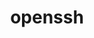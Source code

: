 ---
title: "openssh"
layout: cache
categories: [package, develop]
meta: {"versions": ["9.0p1", "9.1p1", "9.3p1"], "compilers": ["gcc@=11.1.0", "gcc@=11.3.0", "gcc@=12.1.0", "gcc@=7.3.1", "gcc@=7.5.0", "gcc@=8.4.0"], "oss": ["amzn2", "ubuntu18.04", "ubuntu20.04", "ubuntu22.04"], "platforms": ["linux"], "targets": ["aarch64", "graviton2", "ivybridge", "neoverse_n1", "ppc64le", "x86_64", "x86_64_v3"], "stacks": ["aws-ahug", "aws-ahug-aarch64", "aws-isc", "aws-isc-aarch64", "data-vis-sdk", "e4s", "e4s-oneapi", "e4s-power", "ml-linux-x86_64-cpu", "ml-linux-x86_64-cuda", "ml-linux-x86_64-rocm", "radiuss-aws", "radiuss-aws-aarch64", "tutorial"], "num_specs": 115, "num_specs_by_stack": {"radiuss-aws-aarch64": 39, "aws-isc-aarch64": 14, "aws-ahug-aarch64": 14, "radiuss-aws": 17, "aws-ahug": 1, "aws-isc": 1, "tutorial": 36, "e4s-power": 1, "e4s-oneapi": 1, "data-vis-sdk": 1, "e4s": 1, "ml-linux-x86_64-cuda": 3, "ml-linux-x86_64-rocm": 3, "ml-linux-x86_64-cpu": 3}}
spec_details: [{"hash": "7ltkpjfalu7tgkoox3secxny5mdayaqz", "compiler": "gcc@=7.3.1", "versions": ["9.1p1"], "os": "amzn2", "platform": "linux", "target": "aarch64", "variants": ["build_system=autotools", "+gssapi"], "stacks": ["radiuss-aws-aarch64"], "size": "-", "tarball": "https://binaries.spack.io/develop/build_cache/linux-amzn2-aarch64/gcc-7.3.1/openssh-9.1p1/linux-amzn2-aarch64-gcc-7.3.1-openssh-9.1p1-7ltkpjfalu7tgkoox3secxny5mdayaqz.spack"}, {"hash": "slmno3sgf72d5vf6g6m4zfkvl57pu673", "compiler": "gcc@=7.3.1", "versions": ["9.0p1"], "os": "amzn2", "platform": "linux", "target": "aarch64", "variants": ["+gssapi"], "stacks": ["radiuss-aws-aarch64"], "size": "-", "tarball": "https://binaries.spack.io/develop/build_cache/linux-amzn2-aarch64/gcc-7.3.1/openssh-9.0p1/linux-amzn2-aarch64-gcc-7.3.1-openssh-9.0p1-slmno3sgf72d5vf6g6m4zfkvl57pu673.spack"}, {"hash": "czf5kjkldngpb4w57oz6nx4wztyafhia", "compiler": "gcc@=7.3.1", "versions": ["9.0p1"], "os": "amzn2", "platform": "linux", "target": "aarch64", "variants": ["+gssapi"], "stacks": ["radiuss-aws-aarch64"], "size": "-", "tarball": "https://binaries.spack.io/develop/build_cache/linux-amzn2-aarch64/gcc-7.3.1/openssh-9.0p1/linux-amzn2-aarch64-gcc-7.3.1-openssh-9.0p1-czf5kjkldngpb4w57oz6nx4wztyafhia.spack"}, {"hash": "lnjwcgllc44a6fyua7mbn23ppbo7pb6g", "compiler": "gcc@=7.3.1", "versions": ["9.0p1"], "os": "amzn2", "platform": "linux", "target": "aarch64", "variants": ["+gssapi"], "stacks": ["radiuss-aws-aarch64"], "size": "-", "tarball": "https://binaries.spack.io/develop/build_cache/linux-amzn2-aarch64/gcc-7.3.1/openssh-9.0p1/linux-amzn2-aarch64-gcc-7.3.1-openssh-9.0p1-lnjwcgllc44a6fyua7mbn23ppbo7pb6g.spack"}, {"hash": "kupttxhi272spioiz43q52jcd33fraj3", "compiler": "gcc@=7.3.1", "versions": ["9.3p1"], "os": "amzn2", "platform": "linux", "target": "aarch64", "variants": ["build_system=autotools", "+gssapi"], "stacks": ["aws-isc-aarch64", "aws-ahug-aarch64"], "size": "-", "tarball": "https://binaries.spack.io/develop/build_cache/linux-amzn2-aarch64/gcc-7.3.1/openssh-9.3p1/linux-amzn2-aarch64-gcc-7.3.1-openssh-9.3p1-kupttxhi272spioiz43q52jcd33fraj3.spack"}, {"hash": "kilgs7cn5tudxnzmtiqk76amdhpndizu", "compiler": "gcc@=7.3.1", "versions": ["9.3p1"], "os": "amzn2", "platform": "linux", "target": "aarch64", "variants": ["build_system=autotools", "+gssapi"], "stacks": ["aws-isc-aarch64", "aws-ahug-aarch64"], "size": "-", "tarball": "https://binaries.spack.io/develop/build_cache/linux-amzn2-aarch64/gcc-7.3.1/openssh-9.3p1/linux-amzn2-aarch64-gcc-7.3.1-openssh-9.3p1-kilgs7cn5tudxnzmtiqk76amdhpndizu.spack"}, {"hash": "2tlvlzisy64f3ijvzzli36s7zezk5432", "compiler": "gcc@=7.3.1", "versions": ["9.3p1"], "os": "amzn2", "platform": "linux", "target": "aarch64", "variants": ["build_system=autotools", "+gssapi"], "stacks": ["aws-isc-aarch64", "aws-ahug-aarch64"], "size": "-", "tarball": "https://binaries.spack.io/develop/build_cache/linux-amzn2-aarch64/gcc-7.3.1/openssh-9.3p1/linux-amzn2-aarch64-gcc-7.3.1-openssh-9.3p1-2tlvlzisy64f3ijvzzli36s7zezk5432.spack"}, {"hash": "pwkaziitwdrip7fxniyqsivmwyiadse7", "compiler": "gcc@=7.3.1", "versions": ["9.3p1"], "os": "amzn2", "platform": "linux", "target": "aarch64", "variants": ["build_system=autotools", "+gssapi"], "stacks": ["radiuss-aws-aarch64"], "size": "-", "tarball": "https://binaries.spack.io/develop/build_cache/linux-amzn2-aarch64/gcc-7.3.1/openssh-9.3p1/linux-amzn2-aarch64-gcc-7.3.1-openssh-9.3p1-pwkaziitwdrip7fxniyqsivmwyiadse7.spack"}, {"hash": "evrqib47f5bydavpu2vfekfsxky42ywe", "compiler": "gcc@=7.3.1", "versions": ["9.3p1"], "os": "amzn2", "platform": "linux", "target": "aarch64", "variants": ["build_system=autotools", "+gssapi"], "stacks": ["aws-isc-aarch64", "aws-ahug-aarch64"], "size": "-", "tarball": "https://binaries.spack.io/develop/build_cache/linux-amzn2-aarch64/gcc-7.3.1/openssh-9.3p1/linux-amzn2-aarch64-gcc-7.3.1-openssh-9.3p1-evrqib47f5bydavpu2vfekfsxky42ywe.spack"}, {"hash": "vhm54lxdjeyrpydvy4xg3tvangsjwpew", "compiler": "gcc@=7.3.1", "versions": ["9.0p1"], "os": "amzn2", "platform": "linux", "target": "aarch64", "variants": ["+gssapi"], "stacks": ["radiuss-aws-aarch64"], "size": "-", "tarball": "https://binaries.spack.io/develop/build_cache/linux-amzn2-aarch64/gcc-7.3.1/openssh-9.0p1/linux-amzn2-aarch64-gcc-7.3.1-openssh-9.0p1-vhm54lxdjeyrpydvy4xg3tvangsjwpew.spack"}, {"hash": "oiizlok23fhsyi4e43wbmdgvbytvjwm6", "compiler": "gcc@=7.3.1", "versions": ["9.3p1"], "os": "amzn2", "platform": "linux", "target": "aarch64", "variants": ["build_system=autotools", "+gssapi"], "stacks": ["aws-isc-aarch64", "aws-ahug-aarch64"], "size": "-", "tarball": "https://binaries.spack.io/develop/build_cache/linux-amzn2-aarch64/gcc-7.3.1/openssh-9.3p1/linux-amzn2-aarch64-gcc-7.3.1-openssh-9.3p1-oiizlok23fhsyi4e43wbmdgvbytvjwm6.spack"}, {"hash": "v5arymb45y7ighej6525pqvbhvjuqt62", "compiler": "gcc@=7.3.1", "versions": ["9.3p1"], "os": "amzn2", "platform": "linux", "target": "aarch64", "variants": ["build_system=autotools", "+gssapi"], "stacks": ["aws-isc-aarch64", "aws-ahug-aarch64"], "size": "-", "tarball": "https://binaries.spack.io/develop/build_cache/linux-amzn2-aarch64/gcc-7.3.1/openssh-9.3p1/linux-amzn2-aarch64-gcc-7.3.1-openssh-9.3p1-v5arymb45y7ighej6525pqvbhvjuqt62.spack"}, {"hash": "accbogr6sb3hk3p45x2jrib6faxzeofx", "compiler": "gcc@=7.3.1", "versions": ["9.0p1"], "os": "amzn2", "platform": "linux", "target": "aarch64", "variants": ["build_system=autotools", "+gssapi"], "stacks": ["radiuss-aws-aarch64"], "size": "-", "tarball": "https://binaries.spack.io/develop/build_cache/linux-amzn2-aarch64/gcc-7.3.1/openssh-9.0p1/linux-amzn2-aarch64-gcc-7.3.1-openssh-9.0p1-accbogr6sb3hk3p45x2jrib6faxzeofx.spack"}, {"hash": "etukof6q4wyqwltl6oa2i2staq3ajxmn", "compiler": "gcc@=7.3.1", "versions": ["9.0p1"], "os": "amzn2", "platform": "linux", "target": "aarch64", "variants": ["+gssapi"], "stacks": ["radiuss-aws-aarch64"], "size": "-", "tarball": "https://binaries.spack.io/develop/build_cache/linux-amzn2-aarch64/gcc-7.3.1/openssh-9.0p1/linux-amzn2-aarch64-gcc-7.3.1-openssh-9.0p1-etukof6q4wyqwltl6oa2i2staq3ajxmn.spack"}, {"hash": "jwd2ipfmlibp72cs3l6dl6vgxyyc7snk", "compiler": "gcc@=7.3.1", "versions": ["9.0p1"], "os": "amzn2", "platform": "linux", "target": "aarch64", "variants": ["+gssapi"], "stacks": ["radiuss-aws-aarch64"], "size": "-", "tarball": "https://binaries.spack.io/develop/build_cache/linux-amzn2-aarch64/gcc-7.3.1/openssh-9.0p1/linux-amzn2-aarch64-gcc-7.3.1-openssh-9.0p1-jwd2ipfmlibp72cs3l6dl6vgxyyc7snk.spack"}, {"hash": "3oswjkcnbrkyekqsxlgxvjcoa6yiorcj", "compiler": "gcc@=7.3.1", "versions": ["9.3p1"], "os": "amzn2", "platform": "linux", "target": "aarch64", "variants": ["build_system=autotools", "+gssapi"], "stacks": ["aws-isc-aarch64", "aws-ahug-aarch64"], "size": "-", "tarball": "https://binaries.spack.io/develop/build_cache/linux-amzn2-aarch64/gcc-7.3.1/openssh-9.3p1/linux-amzn2-aarch64-gcc-7.3.1-openssh-9.3p1-3oswjkcnbrkyekqsxlgxvjcoa6yiorcj.spack"}, {"hash": "h4eicahwdmvkzybt4yisyy2zmwjozdkc", "compiler": "gcc@=7.3.1", "versions": ["9.3p1"], "os": "amzn2", "platform": "linux", "target": "aarch64", "variants": ["build_system=autotools", "+gssapi"], "stacks": ["radiuss-aws-aarch64"], "size": "-", "tarball": "https://binaries.spack.io/develop/build_cache/linux-amzn2-aarch64/gcc-7.3.1/openssh-9.3p1/linux-amzn2-aarch64-gcc-7.3.1-openssh-9.3p1-h4eicahwdmvkzybt4yisyy2zmwjozdkc.spack"}, {"hash": "w5i3idpy5sdsczlw52xifwha3g4se3nc", "compiler": "gcc@=7.3.1", "versions": ["9.0p1"], "os": "amzn2", "platform": "linux", "target": "aarch64", "variants": ["+gssapi"], "stacks": ["radiuss-aws-aarch64"], "size": "-", "tarball": "https://binaries.spack.io/develop/build_cache/linux-amzn2-aarch64/gcc-7.3.1/openssh-9.0p1/linux-amzn2-aarch64-gcc-7.3.1-openssh-9.0p1-w5i3idpy5sdsczlw52xifwha3g4se3nc.spack"}, {"hash": "cpilxk3umii6krd6m2nl6sg6rbkf27iv", "compiler": "gcc@=7.3.1", "versions": ["9.0p1"], "os": "amzn2", "platform": "linux", "target": "aarch64", "variants": ["+gssapi"], "stacks": ["radiuss-aws-aarch64"], "size": "-", "tarball": "https://binaries.spack.io/develop/build_cache/linux-amzn2-aarch64/gcc-7.3.1/openssh-9.0p1/linux-amzn2-aarch64-gcc-7.3.1-openssh-9.0p1-cpilxk3umii6krd6m2nl6sg6rbkf27iv.spack"}, {"hash": "duibstuz7u56cbqeenojhxaxphfl2qji", "compiler": "gcc@=7.3.1", "versions": ["9.1p1"], "os": "amzn2", "platform": "linux", "target": "aarch64", "variants": ["build_system=autotools", "+gssapi"], "stacks": ["radiuss-aws-aarch64"], "size": "-", "tarball": "https://binaries.spack.io/develop/build_cache/linux-amzn2-aarch64/gcc-7.3.1/openssh-9.1p1/linux-amzn2-aarch64-gcc-7.3.1-openssh-9.1p1-duibstuz7u56cbqeenojhxaxphfl2qji.spack"}, {"hash": "vqaavkxahq7xd3rhunmjdyynfrfqp3ra", "compiler": "gcc@=7.3.1", "versions": ["9.0p1"], "os": "amzn2", "platform": "linux", "target": "aarch64", "variants": ["+gssapi"], "stacks": ["radiuss-aws-aarch64"], "size": "-", "tarball": "https://binaries.spack.io/develop/build_cache/linux-amzn2-aarch64/gcc-7.3.1/openssh-9.0p1/linux-amzn2-aarch64-gcc-7.3.1-openssh-9.0p1-vqaavkxahq7xd3rhunmjdyynfrfqp3ra.spack"}, {"hash": "5ninv7zzmzsci4oejisouxkgcun725pd", "compiler": "gcc@=7.3.1", "versions": ["9.0p1"], "os": "amzn2", "platform": "linux", "target": "aarch64", "variants": ["+gssapi"], "stacks": ["radiuss-aws-aarch64"], "size": "-", "tarball": "https://binaries.spack.io/develop/build_cache/linux-amzn2-aarch64/gcc-7.3.1/openssh-9.0p1/linux-amzn2-aarch64-gcc-7.3.1-openssh-9.0p1-5ninv7zzmzsci4oejisouxkgcun725pd.spack"}, {"hash": "6ky5ssnkxfvusl3ao7m7fiizomg2cf5y", "compiler": "gcc@=7.3.1", "versions": ["9.3p1"], "os": "amzn2", "platform": "linux", "target": "aarch64", "variants": ["build_system=autotools", "+gssapi"], "stacks": ["radiuss-aws-aarch64"], "size": "-", "tarball": "https://binaries.spack.io/develop/build_cache/linux-amzn2-aarch64/gcc-7.3.1/openssh-9.3p1/linux-amzn2-aarch64-gcc-7.3.1-openssh-9.3p1-6ky5ssnkxfvusl3ao7m7fiizomg2cf5y.spack"}, {"hash": "mjylgmyyu3ttttigtza5k4fbklmjbbfr", "compiler": "gcc@=7.3.1", "versions": ["9.0p1"], "os": "amzn2", "platform": "linux", "target": "aarch64", "variants": ["+gssapi"], "stacks": ["radiuss-aws-aarch64"], "size": "-", "tarball": "https://binaries.spack.io/develop/build_cache/linux-amzn2-aarch64/gcc-7.3.1/openssh-9.0p1/linux-amzn2-aarch64-gcc-7.3.1-openssh-9.0p1-mjylgmyyu3ttttigtza5k4fbklmjbbfr.spack"}, {"hash": "kerfbee4cm5obw7qh4vcwjmf4jnpvvsu", "compiler": "gcc@=7.3.1", "versions": ["9.1p1"], "os": "amzn2", "platform": "linux", "target": "aarch64", "variants": ["build_system=autotools", "+gssapi"], "stacks": ["radiuss-aws-aarch64"], "size": "-", "tarball": "https://binaries.spack.io/develop/build_cache/linux-amzn2-aarch64/gcc-7.3.1/openssh-9.1p1/linux-amzn2-aarch64-gcc-7.3.1-openssh-9.1p1-kerfbee4cm5obw7qh4vcwjmf4jnpvvsu.spack"}, {"hash": "j3e4pepuccrnjwntxkidnuxfj7fuusfd", "compiler": "gcc@=7.3.1", "versions": ["9.3p1"], "os": "amzn2", "platform": "linux", "target": "aarch64", "variants": ["build_system=autotools", "+gssapi"], "stacks": ["radiuss-aws-aarch64"], "size": "-", "tarball": "https://binaries.spack.io/develop/build_cache/linux-amzn2-aarch64/gcc-7.3.1/openssh-9.3p1/linux-amzn2-aarch64-gcc-7.3.1-openssh-9.3p1-j3e4pepuccrnjwntxkidnuxfj7fuusfd.spack"}, {"hash": "5zrjw4scmw6bepnbflo2clc7kbhqaccd", "compiler": "gcc@=7.3.1", "versions": ["9.0p1"], "os": "amzn2", "platform": "linux", "target": "graviton2", "variants": ["+gssapi"], "stacks": ["radiuss-aws-aarch64"], "size": "-", "tarball": "https://binaries.spack.io/develop/build_cache/linux-amzn2-graviton2/gcc-7.3.1/openssh-9.0p1/linux-amzn2-graviton2-gcc-7.3.1-openssh-9.0p1-5zrjw4scmw6bepnbflo2clc7kbhqaccd.spack"}, {"hash": "5ojspdpx2vpkz5spthdxjnhapkm33cno", "compiler": "gcc@=7.3.1", "versions": ["9.0p1"], "os": "amzn2", "platform": "linux", "target": "graviton2", "variants": ["+gssapi"], "stacks": ["radiuss-aws-aarch64"], "size": "-", "tarball": "https://binaries.spack.io/develop/build_cache/linux-amzn2-graviton2/gcc-7.3.1/openssh-9.0p1/linux-amzn2-graviton2-gcc-7.3.1-openssh-9.0p1-5ojspdpx2vpkz5spthdxjnhapkm33cno.spack"}, {"hash": "zi7vcqw3c2xzkimnod2vxewvcbygb4te", "compiler": "gcc@=7.3.1", "versions": ["9.0p1"], "os": "amzn2", "platform": "linux", "target": "graviton2", "variants": ["+gssapi"], "stacks": ["radiuss-aws-aarch64"], "size": "-", "tarball": "https://binaries.spack.io/develop/build_cache/linux-amzn2-graviton2/gcc-7.3.1/openssh-9.0p1/linux-amzn2-graviton2-gcc-7.3.1-openssh-9.0p1-zi7vcqw3c2xzkimnod2vxewvcbygb4te.spack"}, {"hash": "vmja2pz7ojchwdy6x2doha4w4smee4hc", "compiler": "gcc@=7.3.1", "versions": ["9.0p1"], "os": "amzn2", "platform": "linux", "target": "graviton2", "variants": ["+gssapi"], "stacks": ["radiuss-aws-aarch64"], "size": "-", "tarball": "https://binaries.spack.io/develop/build_cache/linux-amzn2-graviton2/gcc-7.3.1/openssh-9.0p1/linux-amzn2-graviton2-gcc-7.3.1-openssh-9.0p1-vmja2pz7ojchwdy6x2doha4w4smee4hc.spack"}, {"hash": "4yd523y5bx7jxa7ttukalsqztpn3jwew", "compiler": "gcc@=7.3.1", "versions": ["9.0p1"], "os": "amzn2", "platform": "linux", "target": "graviton2", "variants": ["+gssapi"], "stacks": ["radiuss-aws-aarch64"], "size": "-", "tarball": "https://binaries.spack.io/develop/build_cache/linux-amzn2-graviton2/gcc-7.3.1/openssh-9.0p1/linux-amzn2-graviton2-gcc-7.3.1-openssh-9.0p1-4yd523y5bx7jxa7ttukalsqztpn3jwew.spack"}, {"hash": "fw7px6gtrwsbkl3uhxvp6kqcj3w2l5zj", "compiler": "gcc@=7.3.1", "versions": ["9.1p1"], "os": "amzn2", "platform": "linux", "target": "graviton2", "variants": ["build_system=autotools", "+gssapi"], "stacks": ["radiuss-aws-aarch64"], "size": "-", "tarball": "https://binaries.spack.io/develop/build_cache/linux-amzn2-graviton2/gcc-7.3.1/openssh-9.1p1/linux-amzn2-graviton2-gcc-7.3.1-openssh-9.1p1-fw7px6gtrwsbkl3uhxvp6kqcj3w2l5zj.spack"}, {"hash": "irm3qfxvjycbsmoiwed7g56lgfx23ncl", "compiler": "gcc@=7.3.1", "versions": ["9.0p1"], "os": "amzn2", "platform": "linux", "target": "graviton2", "variants": ["build_system=autotools", "+gssapi"], "stacks": ["radiuss-aws-aarch64"], "size": "-", "tarball": "https://binaries.spack.io/develop/build_cache/linux-amzn2-graviton2/gcc-7.3.1/openssh-9.0p1/linux-amzn2-graviton2-gcc-7.3.1-openssh-9.0p1-irm3qfxvjycbsmoiwed7g56lgfx23ncl.spack"}, {"hash": "3iiftb7ku3j4gi6okxw4hxvf6gl6xslu", "compiler": "gcc@=7.3.1", "versions": ["9.0p1"], "os": "amzn2", "platform": "linux", "target": "graviton2", "variants": ["+gssapi"], "stacks": ["radiuss-aws-aarch64"], "size": "-", "tarball": "https://binaries.spack.io/develop/build_cache/linux-amzn2-graviton2/gcc-7.3.1/openssh-9.0p1/linux-amzn2-graviton2-gcc-7.3.1-openssh-9.0p1-3iiftb7ku3j4gi6okxw4hxvf6gl6xslu.spack"}, {"hash": "jcbdfhuejrpfntwrukz65ka7znu6twjv", "compiler": "gcc@=7.3.1", "versions": ["9.0p1"], "os": "amzn2", "platform": "linux", "target": "graviton2", "variants": ["+gssapi"], "stacks": ["radiuss-aws-aarch64"], "size": "-", "tarball": "https://binaries.spack.io/develop/build_cache/linux-amzn2-graviton2/gcc-7.3.1/openssh-9.0p1/linux-amzn2-graviton2-gcc-7.3.1-openssh-9.0p1-jcbdfhuejrpfntwrukz65ka7znu6twjv.spack"}, {"hash": "crmmtx2s45jzkzcz3sa35fsobna5mmns", "compiler": "gcc@=7.3.1", "versions": ["9.0p1"], "os": "amzn2", "platform": "linux", "target": "graviton2", "variants": ["+gssapi"], "stacks": ["radiuss-aws-aarch64"], "size": "-", "tarball": "https://binaries.spack.io/develop/build_cache/linux-amzn2-graviton2/gcc-7.3.1/openssh-9.0p1/linux-amzn2-graviton2-gcc-7.3.1-openssh-9.0p1-crmmtx2s45jzkzcz3sa35fsobna5mmns.spack"}, {"hash": "fo3nylzhzwdrxwhswmijg5tspnb55alo", "compiler": "gcc@=7.3.1", "versions": ["9.0p1"], "os": "amzn2", "platform": "linux", "target": "graviton2", "variants": ["+gssapi"], "stacks": ["radiuss-aws-aarch64"], "size": "-", "tarball": "https://binaries.spack.io/develop/build_cache/linux-amzn2-graviton2/gcc-7.3.1/openssh-9.0p1/linux-amzn2-graviton2-gcc-7.3.1-openssh-9.0p1-fo3nylzhzwdrxwhswmijg5tspnb55alo.spack"}, {"hash": "q2bqxgyi74eeplvl3dacby4hc3lisfjk", "compiler": "gcc@=7.3.1", "versions": ["9.0p1"], "os": "amzn2", "platform": "linux", "target": "graviton2", "variants": ["+gssapi"], "stacks": ["radiuss-aws-aarch64"], "size": "-", "tarball": "https://binaries.spack.io/develop/build_cache/linux-amzn2-graviton2/gcc-7.3.1/openssh-9.0p1/linux-amzn2-graviton2-gcc-7.3.1-openssh-9.0p1-q2bqxgyi74eeplvl3dacby4hc3lisfjk.spack"}, {"hash": "d4tdecn4ttbp37rlq766mmqskatejupp", "compiler": "gcc@=7.3.1", "versions": ["9.0p1"], "os": "amzn2", "platform": "linux", "target": "graviton2", "variants": ["+gssapi"], "stacks": ["radiuss-aws-aarch64"], "size": "-", "tarball": "https://binaries.spack.io/develop/build_cache/linux-amzn2-graviton2/gcc-7.3.1/openssh-9.0p1/linux-amzn2-graviton2-gcc-7.3.1-openssh-9.0p1-d4tdecn4ttbp37rlq766mmqskatejupp.spack"}, {"hash": "hpwdo4cxcurcvl2imnoc4zoguaq2xdnv", "compiler": "gcc@=7.3.1", "versions": ["9.0p1"], "os": "amzn2", "platform": "linux", "target": "graviton2", "variants": ["+gssapi"], "stacks": ["radiuss-aws-aarch64"], "size": "-", "tarball": "https://binaries.spack.io/develop/build_cache/linux-amzn2-graviton2/gcc-7.3.1/openssh-9.0p1/linux-amzn2-graviton2-gcc-7.3.1-openssh-9.0p1-hpwdo4cxcurcvl2imnoc4zoguaq2xdnv.spack"}, {"hash": "2been4ddc6ldybx7l7s5twuld3jy33yl", "compiler": "gcc@=7.3.1", "versions": ["9.1p1"], "os": "amzn2", "platform": "linux", "target": "ivybridge", "variants": ["build_system=autotools", "+gssapi"], "stacks": [], "size": "-", "tarball": "https://binaries.spack.io/develop/build_cache/linux-amzn2-ivybridge/gcc-7.3.1/openssh-9.1p1/linux-amzn2-ivybridge-gcc-7.3.1-openssh-9.1p1-2been4ddc6ldybx7l7s5twuld3jy33yl.spack"}, {"hash": "izyfnqld2pntqjr27pzbjy5nghkocfv2", "compiler": "gcc@=7.3.1", "versions": ["9.1p1"], "os": "amzn2", "platform": "linux", "target": "ivybridge", "variants": ["build_system=autotools", "+gssapi"], "stacks": [], "size": "-", "tarball": "https://binaries.spack.io/develop/build_cache/linux-amzn2-ivybridge/gcc-7.3.1/openssh-9.1p1/linux-amzn2-ivybridge-gcc-7.3.1-openssh-9.1p1-izyfnqld2pntqjr27pzbjy5nghkocfv2.spack"}, {"hash": "cwohi2qy3lvxeztqn6w67urckgpdaajq", "compiler": "gcc@=7.3.1", "versions": ["9.1p1"], "os": "amzn2", "platform": "linux", "target": "neoverse_n1", "variants": ["build_system=autotools", "+gssapi"], "stacks": ["radiuss-aws-aarch64"], "size": "-", "tarball": "https://binaries.spack.io/develop/build_cache/linux-amzn2-neoverse_n1/gcc-7.3.1/openssh-9.1p1/linux-amzn2-neoverse_n1-gcc-7.3.1-openssh-9.1p1-cwohi2qy3lvxeztqn6w67urckgpdaajq.spack"}, {"hash": "vzzmdfbopwdnxzumuksk3ln3o6w7pd3j", "compiler": "gcc@=7.3.1", "versions": ["9.3p1"], "os": "amzn2", "platform": "linux", "target": "neoverse_n1", "variants": ["build_system=autotools", "+gssapi"], "stacks": ["aws-isc-aarch64", "aws-ahug-aarch64"], "size": "-", "tarball": "https://binaries.spack.io/develop/build_cache/linux-amzn2-neoverse_n1/gcc-7.3.1/openssh-9.3p1/linux-amzn2-neoverse_n1-gcc-7.3.1-openssh-9.3p1-vzzmdfbopwdnxzumuksk3ln3o6w7pd3j.spack"}, {"hash": "t46q6tg6no2hdupv7avnieynbitzqamz", "compiler": "gcc@=7.3.1", "versions": ["9.3p1"], "os": "amzn2", "platform": "linux", "target": "neoverse_n1", "variants": ["build_system=autotools", "+gssapi"], "stacks": ["aws-isc-aarch64", "aws-ahug-aarch64"], "size": "-", "tarball": "https://binaries.spack.io/develop/build_cache/linux-amzn2-neoverse_n1/gcc-7.3.1/openssh-9.3p1/linux-amzn2-neoverse_n1-gcc-7.3.1-openssh-9.3p1-t46q6tg6no2hdupv7avnieynbitzqamz.spack"}, {"hash": "hu2k77orqdcsxxdakbq3ysh2vataldaw", "compiler": "gcc@=7.3.1", "versions": ["9.3p1"], "os": "amzn2", "platform": "linux", "target": "neoverse_n1", "variants": ["build_system=autotools", "+gssapi"], "stacks": ["aws-isc-aarch64", "aws-ahug-aarch64"], "size": "-", "tarball": "https://binaries.spack.io/develop/build_cache/linux-amzn2-neoverse_n1/gcc-7.3.1/openssh-9.3p1/linux-amzn2-neoverse_n1-gcc-7.3.1-openssh-9.3p1-hu2k77orqdcsxxdakbq3ysh2vataldaw.spack"}, {"hash": "t3zvde65f4ptq26hsdsnf2glh4nmte5l", "compiler": "gcc@=7.3.1", "versions": ["9.3p1"], "os": "amzn2", "platform": "linux", "target": "neoverse_n1", "variants": ["build_system=autotools", "+gssapi"], "stacks": ["aws-isc-aarch64", "aws-ahug-aarch64"], "size": "-", "tarball": "https://binaries.spack.io/develop/build_cache/linux-amzn2-neoverse_n1/gcc-7.3.1/openssh-9.3p1/linux-amzn2-neoverse_n1-gcc-7.3.1-openssh-9.3p1-t3zvde65f4ptq26hsdsnf2glh4nmte5l.spack"}, {"hash": "s3pbvg67gdps54bgujmtex7ntzyub6fj", "compiler": "gcc@=7.3.1", "versions": ["9.3p1"], "os": "amzn2", "platform": "linux", "target": "neoverse_n1", "variants": ["build_system=autotools", "+gssapi"], "stacks": ["radiuss-aws-aarch64"], "size": "-", "tarball": "https://binaries.spack.io/develop/build_cache/linux-amzn2-neoverse_n1/gcc-7.3.1/openssh-9.3p1/linux-amzn2-neoverse_n1-gcc-7.3.1-openssh-9.3p1-s3pbvg67gdps54bgujmtex7ntzyub6fj.spack"}, {"hash": "x6n6vh7k4qaid7cjigf6dstbavanb2hg", "compiler": "gcc@=7.3.1", "versions": ["9.3p1"], "os": "amzn2", "platform": "linux", "target": "neoverse_n1", "variants": ["build_system=autotools", "+gssapi"], "stacks": ["aws-isc-aarch64", "aws-ahug-aarch64"], "size": "-", "tarball": "https://binaries.spack.io/develop/build_cache/linux-amzn2-neoverse_n1/gcc-7.3.1/openssh-9.3p1/linux-amzn2-neoverse_n1-gcc-7.3.1-openssh-9.3p1-x6n6vh7k4qaid7cjigf6dstbavanb2hg.spack"}, {"hash": "eta5v6ex7hhodstau3vsbsywvzcqaiz3", "compiler": "gcc@=7.3.1", "versions": ["9.3p1"], "os": "amzn2", "platform": "linux", "target": "neoverse_n1", "variants": ["build_system=autotools", "+gssapi"], "stacks": ["radiuss-aws-aarch64"], "size": "-", "tarball": "https://binaries.spack.io/develop/build_cache/linux-amzn2-neoverse_n1/gcc-7.3.1/openssh-9.3p1/linux-amzn2-neoverse_n1-gcc-7.3.1-openssh-9.3p1-eta5v6ex7hhodstau3vsbsywvzcqaiz3.spack"}, {"hash": "z3oq3qeppjjp4xbycdnfyvui76cdx62y", "compiler": "gcc@=7.3.1", "versions": ["9.3p1"], "os": "amzn2", "platform": "linux", "target": "neoverse_n1", "variants": ["build_system=autotools", "+gssapi"], "stacks": ["radiuss-aws-aarch64"], "size": "-", "tarball": "https://binaries.spack.io/develop/build_cache/linux-amzn2-neoverse_n1/gcc-7.3.1/openssh-9.3p1/linux-amzn2-neoverse_n1-gcc-7.3.1-openssh-9.3p1-z3oq3qeppjjp4xbycdnfyvui76cdx62y.spack"}, {"hash": "db55cwx6zrduiam3vmbzce5ujjl5exnh", "compiler": "gcc@=7.3.1", "versions": ["9.3p1"], "os": "amzn2", "platform": "linux", "target": "neoverse_n1", "variants": ["build_system=autotools", "+gssapi"], "stacks": ["aws-isc-aarch64", "aws-ahug-aarch64"], "size": "-", "tarball": "https://binaries.spack.io/develop/build_cache/linux-amzn2-neoverse_n1/gcc-7.3.1/openssh-9.3p1/linux-amzn2-neoverse_n1-gcc-7.3.1-openssh-9.3p1-db55cwx6zrduiam3vmbzce5ujjl5exnh.spack"}, {"hash": "snpjw5ch4fqyuozmm2it6nyx4kiguhd2", "compiler": "gcc@=7.3.1", "versions": ["9.3p1"], "os": "amzn2", "platform": "linux", "target": "neoverse_n1", "variants": ["build_system=autotools", "+gssapi"], "stacks": ["radiuss-aws-aarch64"], "size": "-", "tarball": "https://binaries.spack.io/develop/build_cache/linux-amzn2-neoverse_n1/gcc-7.3.1/openssh-9.3p1/linux-amzn2-neoverse_n1-gcc-7.3.1-openssh-9.3p1-snpjw5ch4fqyuozmm2it6nyx4kiguhd2.spack"}, {"hash": "h5giyoy6nwxi6uzht4sofc7cu37orboe", "compiler": "gcc@=7.3.1", "versions": ["9.3p1"], "os": "amzn2", "platform": "linux", "target": "neoverse_n1", "variants": ["build_system=autotools", "+gssapi"], "stacks": ["aws-isc-aarch64", "aws-ahug-aarch64"], "size": "-", "tarball": "https://binaries.spack.io/develop/build_cache/linux-amzn2-neoverse_n1/gcc-7.3.1/openssh-9.3p1/linux-amzn2-neoverse_n1-gcc-7.3.1-openssh-9.3p1-h5giyoy6nwxi6uzht4sofc7cu37orboe.spack"}, {"hash": "jmvjdehgj5u2bi2jdpjwudr5i5c47h7l", "compiler": "gcc@=7.3.1", "versions": ["9.1p1"], "os": "amzn2", "platform": "linux", "target": "neoverse_n1", "variants": ["build_system=autotools", "+gssapi"], "stacks": ["radiuss-aws-aarch64"], "size": "-", "tarball": "https://binaries.spack.io/develop/build_cache/linux-amzn2-neoverse_n1/gcc-7.3.1/openssh-9.1p1/linux-amzn2-neoverse_n1-gcc-7.3.1-openssh-9.1p1-jmvjdehgj5u2bi2jdpjwudr5i5c47h7l.spack"}, {"hash": "ywss53anjugcjszhkddcz2gwmydu3sg4", "compiler": "gcc@=7.3.1", "versions": ["9.0p1"], "os": "amzn2", "platform": "linux", "target": "x86_64_v3", "variants": ["+gssapi"], "stacks": ["radiuss-aws"], "size": "-", "tarball": "https://binaries.spack.io/develop/build_cache/linux-amzn2-x86_64_v3/gcc-7.3.1/openssh-9.0p1/linux-amzn2-x86_64_v3-gcc-7.3.1-openssh-9.0p1-ywss53anjugcjszhkddcz2gwmydu3sg4.spack"}, {"hash": "bdhbjekawpwmaajzpdhjziyhswlmsl47", "compiler": "gcc@=7.3.1", "versions": ["9.0p1"], "os": "amzn2", "platform": "linux", "target": "x86_64_v3", "variants": ["+gssapi"], "stacks": ["radiuss-aws"], "size": "-", "tarball": "https://binaries.spack.io/develop/build_cache/linux-amzn2-x86_64_v3/gcc-7.3.1/openssh-9.0p1/linux-amzn2-x86_64_v3-gcc-7.3.1-openssh-9.0p1-bdhbjekawpwmaajzpdhjziyhswlmsl47.spack"}, {"hash": "pzbwxmvt6w2ydrv2zm3pwlrx66apo7dq", "compiler": "gcc@=7.3.1", "versions": ["9.0p1"], "os": "amzn2", "platform": "linux", "target": "x86_64_v3", "variants": ["+gssapi"], "stacks": ["radiuss-aws"], "size": "-", "tarball": "https://binaries.spack.io/develop/build_cache/linux-amzn2-x86_64_v3/gcc-7.3.1/openssh-9.0p1/linux-amzn2-x86_64_v3-gcc-7.3.1-openssh-9.0p1-pzbwxmvt6w2ydrv2zm3pwlrx66apo7dq.spack"}, {"hash": "ngpnbujtfrpn4lumwvoyxvy7ckwpfy3j", "compiler": "gcc@=7.3.1", "versions": ["9.0p1"], "os": "amzn2", "platform": "linux", "target": "x86_64_v3", "variants": ["build_system=autotools", "+gssapi"], "stacks": ["radiuss-aws"], "size": "-", "tarball": "https://binaries.spack.io/develop/build_cache/linux-amzn2-x86_64_v3/gcc-7.3.1/openssh-9.0p1/linux-amzn2-x86_64_v3-gcc-7.3.1-openssh-9.0p1-ngpnbujtfrpn4lumwvoyxvy7ckwpfy3j.spack"}, {"hash": "mb5yvqiyjx6o35yezmgkfzi3kz7v3rr5", "compiler": "gcc@=7.3.1", "versions": ["9.0p1"], "os": "amzn2", "platform": "linux", "target": "x86_64_v3", "variants": ["+gssapi"], "stacks": ["radiuss-aws"], "size": "-", "tarball": "https://binaries.spack.io/develop/build_cache/linux-amzn2-x86_64_v3/gcc-7.3.1/openssh-9.0p1/linux-amzn2-x86_64_v3-gcc-7.3.1-openssh-9.0p1-mb5yvqiyjx6o35yezmgkfzi3kz7v3rr5.spack"}, {"hash": "qauq6lmvhrbopd6wrkedo6egwpsysvpx", "compiler": "gcc@=7.3.1", "versions": ["9.0p1"], "os": "amzn2", "platform": "linux", "target": "x86_64_v3", "variants": ["+gssapi"], "stacks": ["radiuss-aws"], "size": "-", "tarball": "https://binaries.spack.io/develop/build_cache/linux-amzn2-x86_64_v3/gcc-7.3.1/openssh-9.0p1/linux-amzn2-x86_64_v3-gcc-7.3.1-openssh-9.0p1-qauq6lmvhrbopd6wrkedo6egwpsysvpx.spack"}, {"hash": "4m6gmtlnoz2c6fasuzqmsoey4sde6lot", "compiler": "gcc@=7.3.1", "versions": ["9.3p1"], "os": "amzn2", "platform": "linux", "target": "x86_64_v3", "variants": ["build_system=autotools", "+gssapi"], "stacks": ["aws-ahug", "aws-isc"], "size": "-", "tarball": "https://binaries.spack.io/develop/build_cache/linux-amzn2-x86_64_v3/gcc-7.3.1/openssh-9.3p1/linux-amzn2-x86_64_v3-gcc-7.3.1-openssh-9.3p1-4m6gmtlnoz2c6fasuzqmsoey4sde6lot.spack"}, {"hash": "s7zla5czketvx7ujfhviduam6ved55tr", "compiler": "gcc@=7.3.1", "versions": ["9.1p1"], "os": "amzn2", "platform": "linux", "target": "x86_64_v3", "variants": ["build_system=autotools", "+gssapi"], "stacks": ["radiuss-aws"], "size": "-", "tarball": "https://binaries.spack.io/develop/build_cache/linux-amzn2-x86_64_v3/gcc-7.3.1/openssh-9.1p1/linux-amzn2-x86_64_v3-gcc-7.3.1-openssh-9.1p1-s7zla5czketvx7ujfhviduam6ved55tr.spack"}, {"hash": "znqh472qbrqxzonguwwfuilbjgwna6ij", "compiler": "gcc@=7.3.1", "versions": ["9.0p1"], "os": "amzn2", "platform": "linux", "target": "x86_64_v3", "variants": ["+gssapi"], "stacks": ["radiuss-aws"], "size": "-", "tarball": "https://binaries.spack.io/develop/build_cache/linux-amzn2-x86_64_v3/gcc-7.3.1/openssh-9.0p1/linux-amzn2-x86_64_v3-gcc-7.3.1-openssh-9.0p1-znqh472qbrqxzonguwwfuilbjgwna6ij.spack"}, {"hash": "liceyduwehsvyrvwydn7kze2iuzhe56f", "compiler": "gcc@=7.3.1", "versions": ["9.0p1"], "os": "amzn2", "platform": "linux", "target": "x86_64_v3", "variants": ["+gssapi"], "stacks": ["radiuss-aws"], "size": "-", "tarball": "https://binaries.spack.io/develop/build_cache/linux-amzn2-x86_64_v3/gcc-7.3.1/openssh-9.0p1/linux-amzn2-x86_64_v3-gcc-7.3.1-openssh-9.0p1-liceyduwehsvyrvwydn7kze2iuzhe56f.spack"}, {"hash": "ai6shbogkwfy56xidssaf7utwlu255q7", "compiler": "gcc@=7.3.1", "versions": ["9.3p1"], "os": "amzn2", "platform": "linux", "target": "x86_64_v3", "variants": ["build_system=autotools", "+gssapi"], "stacks": ["radiuss-aws"], "size": "-", "tarball": "https://binaries.spack.io/develop/build_cache/linux-amzn2-x86_64_v3/gcc-7.3.1/openssh-9.3p1/linux-amzn2-x86_64_v3-gcc-7.3.1-openssh-9.3p1-ai6shbogkwfy56xidssaf7utwlu255q7.spack"}, {"hash": "5ii6ekfq5gpm4ldls3gc3ongeid3z2n4", "compiler": "gcc@=7.3.1", "versions": ["9.0p1"], "os": "amzn2", "platform": "linux", "target": "x86_64_v3", "variants": ["+gssapi"], "stacks": ["radiuss-aws"], "size": "-", "tarball": "https://binaries.spack.io/develop/build_cache/linux-amzn2-x86_64_v3/gcc-7.3.1/openssh-9.0p1/linux-amzn2-x86_64_v3-gcc-7.3.1-openssh-9.0p1-5ii6ekfq5gpm4ldls3gc3ongeid3z2n4.spack"}, {"hash": "hnadihhr7g3diggrw2vzaplirccdwytl", "compiler": "gcc@=7.3.1", "versions": ["9.1p1"], "os": "amzn2", "platform": "linux", "target": "x86_64_v3", "variants": ["build_system=autotools", "+gssapi"], "stacks": ["radiuss-aws"], "size": "-", "tarball": "https://binaries.spack.io/develop/build_cache/linux-amzn2-x86_64_v3/gcc-7.3.1/openssh-9.1p1/linux-amzn2-x86_64_v3-gcc-7.3.1-openssh-9.1p1-hnadihhr7g3diggrw2vzaplirccdwytl.spack"}, {"hash": "ylgvi5comqkf5upqibidsmfwekf4cdwq", "compiler": "gcc@=7.3.1", "versions": ["9.0p1"], "os": "amzn2", "platform": "linux", "target": "x86_64_v3", "variants": ["+gssapi"], "stacks": ["radiuss-aws"], "size": "-", "tarball": "https://binaries.spack.io/develop/build_cache/linux-amzn2-x86_64_v3/gcc-7.3.1/openssh-9.0p1/linux-amzn2-x86_64_v3-gcc-7.3.1-openssh-9.0p1-ylgvi5comqkf5upqibidsmfwekf4cdwq.spack"}, {"hash": "t5yipok4qll3nqnc3ttjlknn734wldfj", "compiler": "gcc@=7.3.1", "versions": ["9.0p1"], "os": "amzn2", "platform": "linux", "target": "x86_64_v3", "variants": ["+gssapi"], "stacks": ["radiuss-aws"], "size": "-", "tarball": "https://binaries.spack.io/develop/build_cache/linux-amzn2-x86_64_v3/gcc-7.3.1/openssh-9.0p1/linux-amzn2-x86_64_v3-gcc-7.3.1-openssh-9.0p1-t5yipok4qll3nqnc3ttjlknn734wldfj.spack"}, {"hash": "kryai6bcf7fsxi2ssbmalsj6c6qzmjov", "compiler": "gcc@=7.3.1", "versions": ["9.0p1"], "os": "amzn2", "platform": "linux", "target": "x86_64_v3", "variants": ["+gssapi"], "stacks": ["radiuss-aws"], "size": "-", "tarball": "https://binaries.spack.io/develop/build_cache/linux-amzn2-x86_64_v3/gcc-7.3.1/openssh-9.0p1/linux-amzn2-x86_64_v3-gcc-7.3.1-openssh-9.0p1-kryai6bcf7fsxi2ssbmalsj6c6qzmjov.spack"}, {"hash": "2himwkvw76w7rr4isx437x6sjhvxnzma", "compiler": "gcc@=7.3.1", "versions": ["9.0p1"], "os": "amzn2", "platform": "linux", "target": "x86_64_v3", "variants": ["+gssapi"], "stacks": ["radiuss-aws"], "size": "-", "tarball": "https://binaries.spack.io/develop/build_cache/linux-amzn2-x86_64_v3/gcc-7.3.1/openssh-9.0p1/linux-amzn2-x86_64_v3-gcc-7.3.1-openssh-9.0p1-2himwkvw76w7rr4isx437x6sjhvxnzma.spack"}, {"hash": "o3tjpwlipqwdd3e2r6ho4ogj6rvzlmvk", "compiler": "gcc@=7.3.1", "versions": ["9.0p1"], "os": "amzn2", "platform": "linux", "target": "x86_64_v3", "variants": ["+gssapi"], "stacks": ["radiuss-aws"], "size": "-", "tarball": "https://binaries.spack.io/develop/build_cache/linux-amzn2-x86_64_v3/gcc-7.3.1/openssh-9.0p1/linux-amzn2-x86_64_v3-gcc-7.3.1-openssh-9.0p1-o3tjpwlipqwdd3e2r6ho4ogj6rvzlmvk.spack"}, {"hash": "gmgmpo7iefnqro76peka6bs7b4udmpx5", "compiler": "gcc@=7.5.0", "versions": ["9.1p1"], "os": "ubuntu18.04", "platform": "linux", "target": "x86_64", "variants": ["build_system=autotools", "+gssapi"], "stacks": ["tutorial"], "size": "-", "tarball": "https://binaries.spack.io/develop/build_cache/linux-ubuntu18.04-x86_64/gcc-7.5.0/openssh-9.1p1/linux-ubuntu18.04-x86_64-gcc-7.5.0-openssh-9.1p1-gmgmpo7iefnqro76peka6bs7b4udmpx5.spack"}, {"hash": "5x232a7nm2lvdmv2e2t4afbapssbwwyz", "compiler": "gcc@=7.5.0", "versions": ["9.3p1"], "os": "ubuntu18.04", "platform": "linux", "target": "x86_64", "variants": ["build_system=autotools", "+gssapi"], "stacks": ["tutorial"], "size": "-", "tarball": "https://binaries.spack.io/develop/build_cache/linux-ubuntu18.04-x86_64/gcc-7.5.0/openssh-9.3p1/linux-ubuntu18.04-x86_64-gcc-7.5.0-openssh-9.3p1-5x232a7nm2lvdmv2e2t4afbapssbwwyz.spack"}, {"hash": "2nsdyqmspd2uogwru7gnoepxvmhv22o4", "compiler": "gcc@=8.4.0", "versions": ["9.0p1"], "os": "ubuntu18.04", "platform": "linux", "target": "x86_64", "variants": [], "stacks": ["tutorial"], "size": "-", "tarball": "https://binaries.spack.io/develop/build_cache/linux-ubuntu18.04-x86_64/gcc-8.4.0/openssh-9.0p1/linux-ubuntu18.04-x86_64-gcc-8.4.0-openssh-9.0p1-2nsdyqmspd2uogwru7gnoepxvmhv22o4.spack"}, {"hash": "nmgqttpebhjdlvzxc54rs4lpht7cphxl", "compiler": "gcc@=8.4.0", "versions": ["9.0p1"], "os": "ubuntu18.04", "platform": "linux", "target": "x86_64", "variants": ["+gssapi"], "stacks": ["tutorial"], "size": "-", "tarball": "https://binaries.spack.io/develop/build_cache/linux-ubuntu18.04-x86_64/gcc-8.4.0/openssh-9.0p1/linux-ubuntu18.04-x86_64-gcc-8.4.0-openssh-9.0p1-nmgqttpebhjdlvzxc54rs4lpht7cphxl.spack"}, {"hash": "p3rn63tgs5espehrjgpjsuc7c6e467qs", "compiler": "gcc@=8.4.0", "versions": ["9.0p1"], "os": "ubuntu18.04", "platform": "linux", "target": "x86_64", "variants": ["+gssapi"], "stacks": ["tutorial"], "size": "-", "tarball": "https://binaries.spack.io/develop/build_cache/linux-ubuntu18.04-x86_64/gcc-8.4.0/openssh-9.0p1/linux-ubuntu18.04-x86_64-gcc-8.4.0-openssh-9.0p1-p3rn63tgs5espehrjgpjsuc7c6e467qs.spack"}, {"hash": "w6hn3jrvunwgxj5deigvot4yq4xzhulf", "compiler": "gcc@=8.4.0", "versions": ["9.0p1"], "os": "ubuntu18.04", "platform": "linux", "target": "x86_64", "variants": [], "stacks": ["tutorial"], "size": "-", "tarball": "https://binaries.spack.io/develop/build_cache/linux-ubuntu18.04-x86_64/gcc-8.4.0/openssh-9.0p1/linux-ubuntu18.04-x86_64-gcc-8.4.0-openssh-9.0p1-w6hn3jrvunwgxj5deigvot4yq4xzhulf.spack"}, {"hash": "fnicp6ilv5i76daorgcjcswri764gejv", "compiler": "gcc@=8.4.0", "versions": ["9.0p1"], "os": "ubuntu18.04", "platform": "linux", "target": "x86_64", "variants": ["+gssapi"], "stacks": ["tutorial"], "size": "-", "tarball": "https://binaries.spack.io/develop/build_cache/linux-ubuntu18.04-x86_64/gcc-8.4.0/openssh-9.0p1/linux-ubuntu18.04-x86_64-gcc-8.4.0-openssh-9.0p1-fnicp6ilv5i76daorgcjcswri764gejv.spack"}, {"hash": "zo4k3v2jhxaveutbjvkx2knbyftalzss", "compiler": "gcc@=8.4.0", "versions": ["9.1p1"], "os": "ubuntu18.04", "platform": "linux", "target": "x86_64", "variants": ["build_system=autotools", "+gssapi"], "stacks": ["tutorial"], "size": "-", "tarball": "https://binaries.spack.io/develop/build_cache/linux-ubuntu18.04-x86_64/gcc-8.4.0/openssh-9.1p1/linux-ubuntu18.04-x86_64-gcc-8.4.0-openssh-9.1p1-zo4k3v2jhxaveutbjvkx2knbyftalzss.spack"}, {"hash": "5sp3l3m5feh4vwfbvnovcyomlt2lraj7", "compiler": "gcc@=8.4.0", "versions": ["9.0p1"], "os": "ubuntu18.04", "platform": "linux", "target": "x86_64", "variants": ["build_system=autotools", "+gssapi"], "stacks": ["tutorial"], "size": "-", "tarball": "https://binaries.spack.io/develop/build_cache/linux-ubuntu18.04-x86_64/gcc-8.4.0/openssh-9.0p1/linux-ubuntu18.04-x86_64-gcc-8.4.0-openssh-9.0p1-5sp3l3m5feh4vwfbvnovcyomlt2lraj7.spack"}, {"hash": "mt2erahrt66psskj2hmd26rlhe5d36yf", "compiler": "gcc@=8.4.0", "versions": ["9.1p1"], "os": "ubuntu18.04", "platform": "linux", "target": "x86_64", "variants": ["build_system=autotools", "+gssapi"], "stacks": ["tutorial"], "size": "-", "tarball": "https://binaries.spack.io/develop/build_cache/linux-ubuntu18.04-x86_64/gcc-8.4.0/openssh-9.1p1/linux-ubuntu18.04-x86_64-gcc-8.4.0-openssh-9.1p1-mt2erahrt66psskj2hmd26rlhe5d36yf.spack"}, {"hash": "4p6q4tzkqp7lghydgjry2zu5uio6b2g7", "compiler": "gcc@=8.4.0", "versions": ["9.0p1"], "os": "ubuntu18.04", "platform": "linux", "target": "x86_64", "variants": ["+gssapi"], "stacks": ["tutorial"], "size": "-", "tarball": "https://binaries.spack.io/develop/build_cache/linux-ubuntu18.04-x86_64/gcc-8.4.0/openssh-9.0p1/linux-ubuntu18.04-x86_64-gcc-8.4.0-openssh-9.0p1-4p6q4tzkqp7lghydgjry2zu5uio6b2g7.spack"}, {"hash": "xwwjmulcivzokrjiwuw7ypc4ikylwfzk", "compiler": "gcc@=8.4.0", "versions": ["9.0p1"], "os": "ubuntu18.04", "platform": "linux", "target": "x86_64", "variants": ["+gssapi"], "stacks": ["tutorial"], "size": "-", "tarball": "https://binaries.spack.io/develop/build_cache/linux-ubuntu18.04-x86_64/gcc-8.4.0/openssh-9.0p1/linux-ubuntu18.04-x86_64-gcc-8.4.0-openssh-9.0p1-xwwjmulcivzokrjiwuw7ypc4ikylwfzk.spack"}, {"hash": "57sb3ybvjihqngmgvczknmkatwfs4r5g", "compiler": "gcc@=8.4.0", "versions": ["9.0p1"], "os": "ubuntu18.04", "platform": "linux", "target": "x86_64", "variants": ["+gssapi"], "stacks": ["tutorial"], "size": "-", "tarball": "https://binaries.spack.io/develop/build_cache/linux-ubuntu18.04-x86_64/gcc-8.4.0/openssh-9.0p1/linux-ubuntu18.04-x86_64-gcc-8.4.0-openssh-9.0p1-57sb3ybvjihqngmgvczknmkatwfs4r5g.spack"}, {"hash": "prfmjqppcpx5uye4bbc2ofceqs4lxf7t", "compiler": "gcc@=8.4.0", "versions": ["9.0p1"], "os": "ubuntu18.04", "platform": "linux", "target": "x86_64", "variants": ["+gssapi"], "stacks": ["tutorial"], "size": "-", "tarball": "https://binaries.spack.io/develop/build_cache/linux-ubuntu18.04-x86_64/gcc-8.4.0/openssh-9.0p1/linux-ubuntu18.04-x86_64-gcc-8.4.0-openssh-9.0p1-prfmjqppcpx5uye4bbc2ofceqs4lxf7t.spack"}, {"hash": "fvhe7hnwyrbiuds66vmfb7wicxcf2mev", "compiler": "gcc@=8.4.0", "versions": ["9.0p1"], "os": "ubuntu18.04", "platform": "linux", "target": "x86_64", "variants": ["+gssapi"], "stacks": ["tutorial"], "size": "-", "tarball": "https://binaries.spack.io/develop/build_cache/linux-ubuntu18.04-x86_64/gcc-8.4.0/openssh-9.0p1/linux-ubuntu18.04-x86_64-gcc-8.4.0-openssh-9.0p1-fvhe7hnwyrbiuds66vmfb7wicxcf2mev.spack"}, {"hash": "lz6ml6dl4gfmwtpuycmnklbc6amarc5l", "compiler": "gcc@=8.4.0", "versions": ["9.0p1"], "os": "ubuntu18.04", "platform": "linux", "target": "x86_64", "variants": ["+gssapi"], "stacks": ["tutorial"], "size": "-", "tarball": "https://binaries.spack.io/develop/build_cache/linux-ubuntu18.04-x86_64/gcc-8.4.0/openssh-9.0p1/linux-ubuntu18.04-x86_64-gcc-8.4.0-openssh-9.0p1-lz6ml6dl4gfmwtpuycmnklbc6amarc5l.spack"}, {"hash": "lixquu4mu7a3con75k3lei3yt3usvttz", "compiler": "gcc@=8.4.0", "versions": ["9.3p1"], "os": "ubuntu18.04", "platform": "linux", "target": "x86_64", "variants": ["build_system=autotools", "+gssapi"], "stacks": ["tutorial"], "size": "-", "tarball": "https://binaries.spack.io/develop/build_cache/linux-ubuntu18.04-x86_64/gcc-8.4.0/openssh-9.3p1/linux-ubuntu18.04-x86_64-gcc-8.4.0-openssh-9.3p1-lixquu4mu7a3con75k3lei3yt3usvttz.spack"}, {"hash": "mbis75vallwxhhjireuav5m5lgzsrwer", "compiler": "gcc@=8.4.0", "versions": ["9.0p1"], "os": "ubuntu18.04", "platform": "linux", "target": "x86_64", "variants": ["+gssapi"], "stacks": ["tutorial"], "size": "-", "tarball": "https://binaries.spack.io/develop/build_cache/linux-ubuntu18.04-x86_64/gcc-8.4.0/openssh-9.0p1/linux-ubuntu18.04-x86_64-gcc-8.4.0-openssh-9.0p1-mbis75vallwxhhjireuav5m5lgzsrwer.spack"}, {"hash": "6yfks6oqcielolfgtwnmwikf575b7jou", "compiler": "gcc@=8.4.0", "versions": ["9.0p1"], "os": "ubuntu18.04", "platform": "linux", "target": "x86_64", "variants": ["+gssapi"], "stacks": ["tutorial"], "size": "-", "tarball": "https://binaries.spack.io/develop/build_cache/linux-ubuntu18.04-x86_64/gcc-8.4.0/openssh-9.0p1/linux-ubuntu18.04-x86_64-gcc-8.4.0-openssh-9.0p1-6yfks6oqcielolfgtwnmwikf575b7jou.spack"}, {"hash": "2lwf5l2sdzwlbqw35k4lysltfbxxlkhn", "compiler": "gcc@=8.4.0", "versions": ["9.0p1"], "os": "ubuntu18.04", "platform": "linux", "target": "x86_64", "variants": ["+gssapi"], "stacks": ["tutorial"], "size": "-", "tarball": "https://binaries.spack.io/develop/build_cache/linux-ubuntu18.04-x86_64/gcc-8.4.0/openssh-9.0p1/linux-ubuntu18.04-x86_64-gcc-8.4.0-openssh-9.0p1-2lwf5l2sdzwlbqw35k4lysltfbxxlkhn.spack"}, {"hash": "ya7o7dvoquxynoba75mci7dsu3wwq2kn", "compiler": "gcc@=8.4.0", "versions": ["9.0p1"], "os": "ubuntu18.04", "platform": "linux", "target": "x86_64", "variants": ["+gssapi"], "stacks": ["tutorial"], "size": "-", "tarball": "https://binaries.spack.io/develop/build_cache/linux-ubuntu18.04-x86_64/gcc-8.4.0/openssh-9.0p1/linux-ubuntu18.04-x86_64-gcc-8.4.0-openssh-9.0p1-ya7o7dvoquxynoba75mci7dsu3wwq2kn.spack"}, {"hash": "pt6imti2uj2msst5v7smkgpv2zffsgew", "compiler": "gcc@=8.4.0", "versions": ["9.0p1"], "os": "ubuntu18.04", "platform": "linux", "target": "x86_64", "variants": ["+gssapi"], "stacks": ["tutorial"], "size": "-", "tarball": "https://binaries.spack.io/develop/build_cache/linux-ubuntu18.04-x86_64/gcc-8.4.0/openssh-9.0p1/linux-ubuntu18.04-x86_64-gcc-8.4.0-openssh-9.0p1-pt6imti2uj2msst5v7smkgpv2zffsgew.spack"}, {"hash": "surzkaaowdlfersedh5zu7ohkjyifx5j", "compiler": "gcc@=8.4.0", "versions": ["9.0p1"], "os": "ubuntu18.04", "platform": "linux", "target": "x86_64", "variants": ["+gssapi"], "stacks": ["tutorial"], "size": "-", "tarball": "https://binaries.spack.io/develop/build_cache/linux-ubuntu18.04-x86_64/gcc-8.4.0/openssh-9.0p1/linux-ubuntu18.04-x86_64-gcc-8.4.0-openssh-9.0p1-surzkaaowdlfersedh5zu7ohkjyifx5j.spack"}, {"hash": "p7pv3eezzqo66bvx63uuupfwkjleiwlw", "compiler": "gcc@=8.4.0", "versions": ["9.1p1"], "os": "ubuntu18.04", "platform": "linux", "target": "x86_64", "variants": ["build_system=autotools", "+gssapi"], "stacks": ["tutorial"], "size": "-", "tarball": "https://binaries.spack.io/develop/build_cache/linux-ubuntu18.04-x86_64/gcc-8.4.0/openssh-9.1p1/linux-ubuntu18.04-x86_64-gcc-8.4.0-openssh-9.1p1-p7pv3eezzqo66bvx63uuupfwkjleiwlw.spack"}, {"hash": "ix3bp7ujtxwlhedqaqex2nq5zmlasgn5", "compiler": "gcc@=8.4.0", "versions": ["9.0p1"], "os": "ubuntu18.04", "platform": "linux", "target": "x86_64", "variants": ["+gssapi"], "stacks": ["tutorial"], "size": "-", "tarball": "https://binaries.spack.io/develop/build_cache/linux-ubuntu18.04-x86_64/gcc-8.4.0/openssh-9.0p1/linux-ubuntu18.04-x86_64-gcc-8.4.0-openssh-9.0p1-ix3bp7ujtxwlhedqaqex2nq5zmlasgn5.spack"}, {"hash": "nm7aqze4ef42jqhejlzuukv3ninrnxzx", "compiler": "gcc@=8.4.0", "versions": ["9.0p1"], "os": "ubuntu18.04", "platform": "linux", "target": "x86_64", "variants": ["+gssapi"], "stacks": ["tutorial"], "size": "-", "tarball": "https://binaries.spack.io/develop/build_cache/linux-ubuntu18.04-x86_64/gcc-8.4.0/openssh-9.0p1/linux-ubuntu18.04-x86_64-gcc-8.4.0-openssh-9.0p1-nm7aqze4ef42jqhejlzuukv3ninrnxzx.spack"}, {"hash": "3rtpsos6byphabjs2giidcl5rsm6hmhi", "compiler": "gcc@=7.5.0", "versions": ["9.3p1"], "os": "ubuntu18.04", "platform": "linux", "target": "x86_64_v3", "variants": ["build_system=autotools", "+gssapi"], "stacks": ["tutorial"], "size": "-", "tarball": "https://binaries.spack.io/develop/build_cache/linux-ubuntu18.04-x86_64_v3/gcc-7.5.0/openssh-9.3p1/linux-ubuntu18.04-x86_64_v3-gcc-7.5.0-openssh-9.3p1-3rtpsos6byphabjs2giidcl5rsm6hmhi.spack"}, {"hash": "adxsczdacxqhhmxmf3fi7ar2wgedi6la", "compiler": "gcc@=7.5.0", "versions": ["9.3p1"], "os": "ubuntu18.04", "platform": "linux", "target": "x86_64_v3", "variants": ["build_system=autotools", "+gssapi"], "stacks": ["tutorial"], "size": "-", "tarball": "https://binaries.spack.io/develop/build_cache/linux-ubuntu18.04-x86_64_v3/gcc-7.5.0/openssh-9.3p1/linux-ubuntu18.04-x86_64_v3-gcc-7.5.0-openssh-9.3p1-adxsczdacxqhhmxmf3fi7ar2wgedi6la.spack"}, {"hash": "yffkdpkebuhylwfopaehv4q6g4cilk66", "compiler": "gcc@=7.5.0", "versions": ["9.3p1"], "os": "ubuntu18.04", "platform": "linux", "target": "x86_64_v3", "variants": ["build_system=autotools", "+gssapi"], "stacks": ["tutorial"], "size": "-", "tarball": "https://binaries.spack.io/develop/build_cache/linux-ubuntu18.04-x86_64_v3/gcc-7.5.0/openssh-9.3p1/linux-ubuntu18.04-x86_64_v3-gcc-7.5.0-openssh-9.3p1-yffkdpkebuhylwfopaehv4q6g4cilk66.spack"}, {"hash": "i4judw66gf35oisnxfmzdf643oi2qodk", "compiler": "gcc@=7.5.0", "versions": ["9.3p1"], "os": "ubuntu18.04", "platform": "linux", "target": "x86_64_v3", "variants": ["build_system=autotools", "+gssapi"], "stacks": ["tutorial"], "size": "-", "tarball": "https://binaries.spack.io/develop/build_cache/linux-ubuntu18.04-x86_64_v3/gcc-7.5.0/openssh-9.3p1/linux-ubuntu18.04-x86_64_v3-gcc-7.5.0-openssh-9.3p1-i4judw66gf35oisnxfmzdf643oi2qodk.spack"}, {"hash": "ppbwdzmcjsjpua257r4mddzmwrvsne73", "compiler": "gcc@=8.4.0", "versions": ["9.3p1"], "os": "ubuntu18.04", "platform": "linux", "target": "x86_64_v3", "variants": ["build_system=autotools", "+gssapi"], "stacks": ["tutorial"], "size": "-", "tarball": "https://binaries.spack.io/develop/build_cache/linux-ubuntu18.04-x86_64_v3/gcc-8.4.0/openssh-9.3p1/linux-ubuntu18.04-x86_64_v3-gcc-8.4.0-openssh-9.3p1-ppbwdzmcjsjpua257r4mddzmwrvsne73.spack"}, {"hash": "6crjorbkrrftajp4x72dif555umscgqh", "compiler": "gcc@=8.4.0", "versions": ["9.3p1"], "os": "ubuntu18.04", "platform": "linux", "target": "x86_64_v3", "variants": ["build_system=autotools", "+gssapi"], "stacks": ["tutorial"], "size": "-", "tarball": "https://binaries.spack.io/develop/build_cache/linux-ubuntu18.04-x86_64_v3/gcc-8.4.0/openssh-9.3p1/linux-ubuntu18.04-x86_64_v3-gcc-8.4.0-openssh-9.3p1-6crjorbkrrftajp4x72dif555umscgqh.spack"}, {"hash": "o2aq4ej2hvauxbn4odlqop64dytxz3jr", "compiler": "gcc@=8.4.0", "versions": ["9.3p1"], "os": "ubuntu18.04", "platform": "linux", "target": "x86_64_v3", "variants": ["build_system=autotools", "+gssapi"], "stacks": ["tutorial"], "size": "-", "tarball": "https://binaries.spack.io/develop/build_cache/linux-ubuntu18.04-x86_64_v3/gcc-8.4.0/openssh-9.3p1/linux-ubuntu18.04-x86_64_v3-gcc-8.4.0-openssh-9.3p1-o2aq4ej2hvauxbn4odlqop64dytxz3jr.spack"}, {"hash": "seaafwd4nwbhoffwe7wky5iq4k76hmxu", "compiler": "gcc@=8.4.0", "versions": ["9.3p1"], "os": "ubuntu18.04", "platform": "linux", "target": "x86_64_v3", "variants": ["build_system=autotools", "+gssapi"], "stacks": ["tutorial"], "size": "-", "tarball": "https://binaries.spack.io/develop/build_cache/linux-ubuntu18.04-x86_64_v3/gcc-8.4.0/openssh-9.3p1/linux-ubuntu18.04-x86_64_v3-gcc-8.4.0-openssh-9.3p1-seaafwd4nwbhoffwe7wky5iq4k76hmxu.spack"}, {"hash": "rrfh5s3lrs2ipk2clzkxef3e6tsxpz6i", "compiler": "gcc@=11.1.0", "versions": ["9.3p1"], "os": "ubuntu20.04", "platform": "linux", "target": "ppc64le", "variants": ["build_system=autotools", "+gssapi"], "stacks": ["e4s-power"], "size": "-", "tarball": "https://binaries.spack.io/develop/build_cache/linux-ubuntu20.04-ppc64le/gcc-11.1.0/openssh-9.3p1/linux-ubuntu20.04-ppc64le-gcc-11.1.0-openssh-9.3p1-rrfh5s3lrs2ipk2clzkxef3e6tsxpz6i.spack"}, {"hash": "7t5uroo3pnudm4feeabfuhmfqnhwjkxa", "compiler": "gcc@=11.1.0", "versions": ["9.3p1"], "os": "ubuntu20.04", "platform": "linux", "target": "x86_64", "variants": ["build_system=autotools", "+gssapi"], "stacks": ["e4s-oneapi"], "size": "-", "tarball": "https://binaries.spack.io/develop/build_cache/linux-ubuntu20.04-x86_64/gcc-11.1.0/openssh-9.3p1/linux-ubuntu20.04-x86_64-gcc-11.1.0-openssh-9.3p1-7t5uroo3pnudm4feeabfuhmfqnhwjkxa.spack"}, {"hash": "anscmz7sfgaadpw2l7f54yzilfoebhkw", "compiler": "gcc@=11.1.0", "versions": ["9.3p1"], "os": "ubuntu20.04", "platform": "linux", "target": "x86_64_v3", "variants": ["build_system=autotools", "+gssapi"], "stacks": ["data-vis-sdk"], "size": "-", "tarball": "https://binaries.spack.io/develop/build_cache/linux-ubuntu20.04-x86_64_v3/gcc-11.1.0/openssh-9.3p1/linux-ubuntu20.04-x86_64_v3-gcc-11.1.0-openssh-9.3p1-anscmz7sfgaadpw2l7f54yzilfoebhkw.spack"}, {"hash": "juhske6wo5pdmo3aq2u64j23cjbr5qbs", "compiler": "gcc@=11.1.0", "versions": ["9.3p1"], "os": "ubuntu20.04", "platform": "linux", "target": "x86_64_v3", "variants": ["build_system=autotools", "+gssapi"], "stacks": ["e4s"], "size": "-", "tarball": "https://binaries.spack.io/develop/build_cache/linux-ubuntu20.04-x86_64_v3/gcc-11.1.0/openssh-9.3p1/linux-ubuntu20.04-x86_64_v3-gcc-11.1.0-openssh-9.3p1-juhske6wo5pdmo3aq2u64j23cjbr5qbs.spack"}, {"hash": "uk5b27tdyaofwzzvhm6bdh75b3a4kcfe", "compiler": "gcc@=11.3.0", "versions": ["9.3p1"], "os": "ubuntu22.04", "platform": "linux", "target": "x86_64_v3", "variants": ["build_system=autotools", "+gssapi"], "stacks": ["ml-linux-x86_64-cuda", "ml-linux-x86_64-rocm", "tutorial", "ml-linux-x86_64-cpu"], "size": "-", "tarball": "https://binaries.spack.io/develop/build_cache/linux-ubuntu22.04-x86_64_v3/gcc-11.3.0/openssh-9.3p1/linux-ubuntu22.04-x86_64_v3-gcc-11.3.0-openssh-9.3p1-uk5b27tdyaofwzzvhm6bdh75b3a4kcfe.spack"}, {"hash": "6jls5kuykzc5xeshkia3tbhr3k75vbot", "compiler": "gcc@=11.3.0", "versions": ["9.3p1"], "os": "ubuntu22.04", "platform": "linux", "target": "x86_64_v3", "variants": ["build_system=autotools", "+gssapi"], "stacks": ["ml-linux-x86_64-cuda", "ml-linux-x86_64-rocm", "ml-linux-x86_64-cpu"], "size": "-", "tarball": "https://binaries.spack.io/develop/build_cache/linux-ubuntu22.04-x86_64_v3/gcc-11.3.0/openssh-9.3p1/linux-ubuntu22.04-x86_64_v3-gcc-11.3.0-openssh-9.3p1-6jls5kuykzc5xeshkia3tbhr3k75vbot.spack"}, {"hash": "bdcwa7ek3xq7qpanw5ejmoqhzavp5tpw", "compiler": "gcc@=11.3.0", "versions": ["9.3p1"], "os": "ubuntu22.04", "platform": "linux", "target": "x86_64_v3", "variants": ["build_system=autotools", "+gssapi"], "stacks": ["ml-linux-x86_64-cuda", "ml-linux-x86_64-rocm", "ml-linux-x86_64-cpu"], "size": "-", "tarball": "https://binaries.spack.io/develop/build_cache/linux-ubuntu22.04-x86_64_v3/gcc-11.3.0/openssh-9.3p1/linux-ubuntu22.04-x86_64_v3-gcc-11.3.0-openssh-9.3p1-bdcwa7ek3xq7qpanw5ejmoqhzavp5tpw.spack"}, {"hash": "t45yplqqyyn5vfbutur6xsltczo5ymuz", "compiler": "gcc@=12.1.0", "versions": ["9.3p1"], "os": "ubuntu22.04", "platform": "linux", "target": "x86_64_v3", "variants": ["build_system=autotools", "+gssapi"], "stacks": ["tutorial"], "size": "-", "tarball": "https://binaries.spack.io/develop/build_cache/linux-ubuntu22.04-x86_64_v3/gcc-12.1.0/openssh-9.3p1/linux-ubuntu22.04-x86_64_v3-gcc-12.1.0-openssh-9.3p1-t45yplqqyyn5vfbutur6xsltczo5ymuz.spack"}]
---